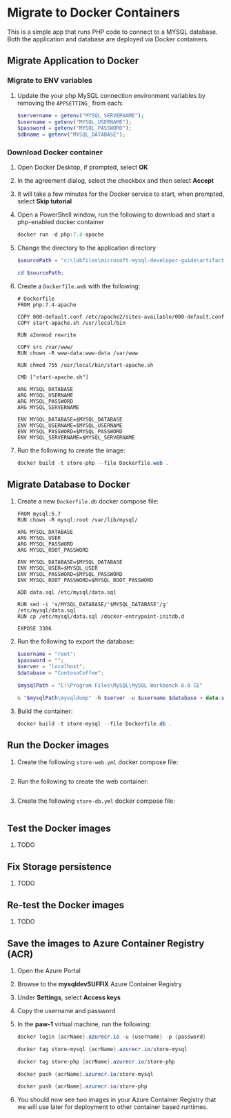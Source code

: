 # Migrate to Docker Containers

This is a simple app that runs PHP code to connect to a MYSQL database.  Both the application and database are deployed via Docker containers.

## Migrate Application to Docker

### Migrate to ENV variables

1. Update the your php MySQL connection environment variables by removing the `APPSETTING_` from each:

    ```php
    $servername = getenv("MYSQL_SERVERNAME");
    $username = getenv("MYSQL_USERNAME");
    $password = getenv("MYSQL_PASSWORD");
    $dbname = getenv("MYSQL_DATABASE");
    ```

### Download Docker container

1. Open Docker Desktop, if prompted, select **OK**
2. In the agreement dialog, select the checkbox and then select  **Accept**
3. It will take a few minutes for the Docker service to start, when prompted, select **Skip tutorial**
4. Open a PowerShell window, run the following to download and start a php-enabled docker container

    ```Powershell
    docker run -d php:7.4-apache
    ```

5. Change the directory to the application directory

    ```PowerShell
    $sourcePath = "c:\labfiles\microsoft-mysql-developer-guide\artifacts\01-ClassicDeploy";

    cd $sourcePath;
    ```

6. Create a `Dockerfile.web` with the following:

    ```text
    # Dockerfile
    FROM php:7.4-apache

    COPY 000-default.conf /etc/apache2/sites-available/000-default.conf
    COPY start-apache.sh /usr/local/bin

    RUN a2enmod rewrite

    COPY src /var/www/
    RUN chown -R www-data:www-data /var/www

    RUN chmod 755 /usr/local/bin/start-apache.sh

    CMD ["start-apache.sh"]

    ARG MYSQL_DATABASE
    ARG MYSQL_USERNAME
    ARG MYSQL_PASSWORD
    ARG MYSQL_SERVERNAME

    ENV MYSQL_DATABASE=$MYSQL_DATABASE
    ENV MYSQL_USERNAME=$MYSQL_USERNAME
    ENV MYSQL_PASSWORD=$MYSQL_PASSWORD
    ENV MYSQL_SERVERNAME=$MYSQL_SERVERNAME
    ```

7. Run the following to create the image:

    ```PowerShell
    docker build -t store-php --file Dockerfile.web . 
    ```

## Migrate Database to Docker

1. Create a new `Dockerfile.db` docker compose file:

    ```text
    FROM mysql:5.7
    RUN chown -R mysql:root /var/lib/mysql/

    ARG MYSQL_DATABASE
    ARG MYSQL_USER
    ARG MYSQL_PASSWORD
    ARG MYSQL_ROOT_PASSWORD

    ENV MYSQL_DATABASE=$MYSQL_DATABASE
    ENV MYSQL_USER=$MYSQL_USER
    ENV MYSQL_PASSWORD=$MYSQL_PASSWORD
    ENV MYSQL_ROOT_PASSWORD=$MYSQL_ROOT_PASSWORD

    ADD data.sql /etc/mysql/data.sql

    RUN sed -i 's/MYSQL_DATABASE/'$MYSQL_DATABASE'/g' /etc/mysql/data.sql
    RUN cp /etc/mysql/data.sql /docker-entrypoint-initdb.d

    EXPOSE 3306
    ```

2. Run the following to export the database:

    ```powershell
    $username = "root";
    $password = "";
    $server = "localhost";
    $database = "ContosoCoffee";

    $mysqlPath = "C:\Program Files\MySQL\MySQL Workbench 8.0 CE"

    & "$mysqlPath\mysqldump" -h $server -u $username $database > data.sql
    ```

3. Build the container:

    ```PowerShell
    docker build -t store-mysql --file Dockerfile.db .
    ```

## Run the Docker images

1. Create the following `store-web.yml` docker compose file:

    ```docker

    ```

2. Run the following to create the web container:

    ```PowerShell
    ```

3. Create the following `store-db.yml` docker compose file:

    ```docker

    ```

## Test the Docker images

1. TODO

## Fix Storage persistence

1. TODO

## Re-test the Docker images

1. TODO

## Save the images to Azure Container Registry (ACR)

1. Open the Azure Portal
2. Browse to the **mysqldevSUFFIX** Azure Container Registry
3. Under **Settings**, select **Access keys**
4. Copy the username and password
5. In the **paw-1** virtual machine, run the following:

    ```powershell
    docker login {acrName}.azurecr.io -u {username} -p {password}

    docker tag store-mysql {acrName}.azurecr.io/store-mysql

    docker tag store-php {acrName}.azurecr.io/store-php

    docker push {acrName}.azurecr.io/store-mysql

    docker push {acrName}.azurecr.io/store-php
    ```

6. You should now see two images in your Azure Container Registry that we will use later for deployment to other container based runtimes.
